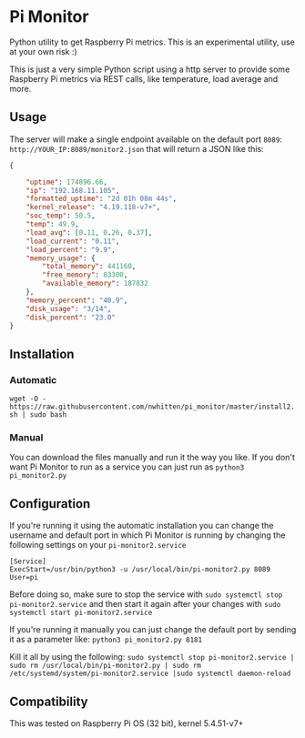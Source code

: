 # Pi Monitor

Python utility to get Raspberry Pi metrics. This is an experimental utility, use at your own risk :)

This is just a very simple Python script using a http server to provide some Raspberry Pi metrics via REST calls, like temperature, load average and more.

## Usage

The server will make a single endpoint available on the default port `8089`:
`http://YOUR_IP:8089/monitor2.json` that will return a JSON like this:

```json
{

	"uptime": 174896.66, 
	"ip": "192.168.11.105", 
	"formatted_uptime": "2d 01h 08m 44s",
	"kernel_release": "4.19.118-v7+", 
	"soc_temp": 50.5, 
	"temp": 49.9, 
	"load_avg": [0.11, 0.26, 0.37], 
	"load_current": "0.11", 
	"load_percent": "9.9", 
	"memory_usage": {
		"total_memory": 441160, 
		"free_memory": 83300, 
		"available_memory": 187832
	}, 
	"memory_percent": "40.9", 
	"disk_usage": "3/14", 
	"disk_percent": "23.0"
}
```

## Installation

### Automatic

`wget -O - https://raw.githubusercontent.com/nwhitten/pi_monitor/master/install2.sh | sudo bash`

### Manual

You can download the files manually and run it the way you like. If you don't want Pi Monitor to run as a service you can just run as `python3 pi_monitor2.py`

## Configuration

If you're running it using the automatic installation you can change the username and default port in which Pi Monitor is running by changing the following settings on your `pi-monitor2.service`

```
[Service]
ExecStart=/usr/bin/python3 -u /usr/local/bin/pi-monitor2.py 8089
User=pi
```

Before doing so, make sure to stop the service with
`sudo systemctl stop pi-monitor2.service`
and then start it again after your changes with
`sudo systemctl start pi-monitor2.service`

If you're running it manually you can just change the default port by sending it as a parameter like:
`python3 pi_monitor2.py 8181`

Kill it all by using the following:
`sudo systemctl stop pi-monitor2.service | sudo rm /usr/local/bin/pi-monitor2.py | sudo rm /etc/systemd/system/pi-monitor2.service |sudo systemctl daemon-reload`

## Compatibility

This was tested on Raspberry Pi OS (32 bit), kernel 5.4.51-v7+
